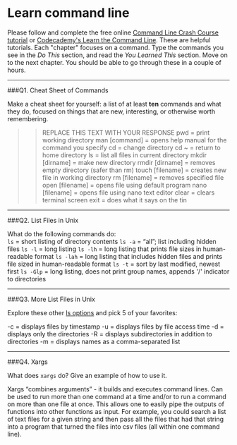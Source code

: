 ﻿# Learn command line

Please follow and complete the free online [Command Line Crash Course
tutorial](https://web.archive.org/web/20160708171659/http://cli.learncodethehardway.org/book/) or [Codecademy's Learn the Command Line](https://www.codecademy.com/learn/learn-the-command-line). These are helpful tutorials. Each "chapter" focuses on a command. Type the commands you see in the _Do This_ section, and read the _You Learned This_ section. Move on to the next chapter. You should be able to go through these in a couple of hours.

---

###Q1.  Cheat Sheet of Commands  

Make a cheat sheet for yourself: a list of at least **ten** commands and what they do, focused on things that are new, interesting, or otherwise worth remembering.

> > REPLACE THIS TEXT WITH YOUR RESPONSE
pwd = print working directory
man [command] = opens help manual for the command you specify
cd = change directory
	cd ~ = return to home directory
ls = list all files in current directory
mkdir [dirname] = make new directory
rmdir [dirname] = removes empty directory (safer than rm)
touch [filename] = creates new file in working directory
rm [filename] = removes specified file
open [filename] = opens file using default program
nano [filename] = opens file using nano text editor
clear = clears terminal screen
exit = does what it says on the tin

---

###Q2.  List Files in Unix   

What do the following commands do:  
`ls`  	= short listing of directory contents
`ls -a`  	= “all”; list including hidden files
`ls -l`  	= long listing
`ls -lh`  	= long listing that prints file sizes in human-readable format
`ls -lah`  	= long listing that includes hidden files and prints file sized in 				human-readable format
`ls -t`  	= sort by last modified, newest first
`ls -Glp`  	= long listing, does not print group names, appends '/' indicator to 				directories



---

###Q3.  More List Files in Unix  

Explore these other [ls options](http://www.techonthenet.com/unix/basic/ls.php) and pick 5 of your favorites:

-c	= displays files by timestamp
-u	= displays files by file access time
-d	= displays only the directories
-R	= displays subdirectories in addition to directories
-m	= displays names as a comma-separated list

---

###Q4.  Xargs   

What does `xargs` do? Give an example of how to use it.

Xargs “combines arguments” - it builds and executes command lines. Can be used to run more than one command at a time and/or to run a command on more than one file at once. This allows one to easily pipe the outputs of functions into other functions as input. For example, you could search a list of text files for a given string and then pass all the files that had that string into a program that turned the files into csv files (all within one command line).

